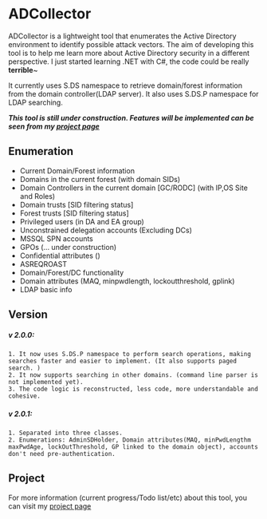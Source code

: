 # ADCollector
ADCollector is a lightweight tool that enumerates the Active Directory environment to identify possible attack vectors. The aim of developing this tool is to help me learn more about Active Directory security in a different perspective. I just started learning .NET with C#, the code could be really **terrible**~


It currently uses S.DS namespace to retrieve domain/forest information from the domain controller(LDAP server). It also uses S.DS.P namespace for LDAP searching.

_**This tool is still under construction. Features will be implemented can be seen from my [project page](https://github.com/dev-2null/ADCollector/projects/1)**_


## Enumeration
* Current Domain/Forest information
* Domains in the current forest (with domain SIDs)
* Domain Controllers in the current domain \[GC/RODC] (with IP,OS Site and Roles)
* Domain trusts [SID filtering status]
* Forest trusts [SID filtering status]
* Privileged users (in DA and EA group)
* Unconstrained delegation accounts (Excluding DCs)
* MSSQL SPN accounts
* GPOs (... under construction)
* Confidential attributes ()
* ASREQROAST
* Domain/Forest/DC functionality
* Domain attributes (MAQ, minpwdlength, lockoutthreshold, gplink)
* LDAP basic info

## Version
##### v 2.0.0:
    1. It now uses S.DS.P namespace to perform search operations, making searches faster and easier to implement. (It also supports paged search. )
    2. It now supports searching in other domains. (command line parser is not implemented yet).
    3. The code logic is reconstructed, less code, more understandable and cohesive.
##### v 2.0.1:
    1. Separated into three classes.
    2. Enumerations: AdminSDHolder, Domain attributes(MAQ, minPwdLengthm maxPwdAge, lockOutThreshold, GP linked to the domain object), accounts don't need pre-authentication.

## Project
For more information (current progress/Todo list/etc) about this tool, you can visit my [project page](https://github.com/dev-2null/ADCollector/projects/1)


